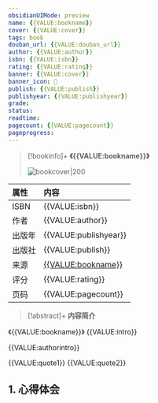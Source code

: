 ```yaml
---
obsidianUIMode: preview
name: {{VALUE:bookname}}
cover: {{VALUE:cover}}
tags: book
douban_url: {{VALUE:douban_url}}
author: {{VALUE:author}}
isbn: {{VALUE:isbn}}
rating: {{VALUE:rating}}
banner: {{VALUE:cover}}
banner_icon: 📖
publish: {{VALUE:publish}}
publishyear: {{VALUE:publishyear}}
grade:  
status:  
readtime:  
pagecount: {{VALUE:pagecount}}  
pageprogress:
---
```


> [!bookinfo]+ **《{{VALUE:bookname}}》**
>
> ![bookcover|200]({{VALUE:cover}})
>
| 属性   | 内容                                       |
|:------ |:------------------------------------------ |
| ISBN   | {{VALUE:isbn}}                             |
| 作者   | {{VALUE:author}}                           |
| 出版年 | {{VALUE:publishyear}}                      | 
| 出版社 | {{VALUE:publish}}                          |
| 来源   | [{{VALUE:bookname}}]({{VALUE:douban_url}}) |
| 评分   | {{VALUE:rating}}                           |
| 页码   | {{VALUE:pagecount}}                        |

> [!abstract]+ **内容简介**
> 
《{{VALUE:bookname}}》
{{VALUE:intro}}

{{VALUE:authorintro}}

{{VALUE:quote1}}
{{VALUE:quote2}}

## 1. 心得体会

